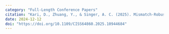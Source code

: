 ```yaml
---
category: "Full-Length Conference Papers"
citation: "Kari, D., Zhuang, Y., & Singer, A. C. (2025). Mismatch-Robust Underwater Acoustic Localization Using A Differentiable Modular Forward Model. In <em>2025 59th Annual Conference on Information Sciences and Systems (CISS)</em>. IEEE"
date: 2024-12-12
doi: "https://doi.org/10.1109/CISS64860.2025.10944684"
---
```

